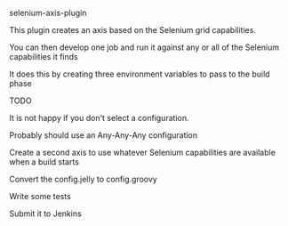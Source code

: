 selenium-axis-plugin

This plugin creates an axis based on the Selenium grid capabilities.

You can then develop one job and run it against any or all of the Selenium capabilities it finds

It does this by creating three environment variables to pass to the build phase

TODO

It is not happy if you don't select a configuration. 

Probably should use an Any-Any-Any configuration

Create a second axis to use whatever Selenium capabilities are available when a build starts

Convert the config.jelly to config.groovy

Write some tests

Submit it to Jenkins
